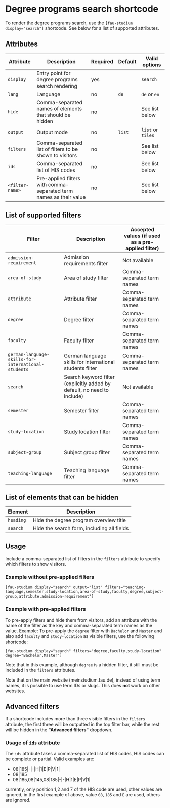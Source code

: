 # Degree programs search shortcode

To render the degree programs search, use the `[fau-studium display="search"]` shortcode.
See below for a list of supported attributes.

## Attributes

| Attribute       | Description                                                        | Required | Default | Valid options     |
|-----------------|--------------------------------------------------------------------|----------|---------|-------------------|
| `display`       | Entry point for degree programs search rendering                   | yes      |         | `search`          |
| `lang`          | Language                                                           | no       | `de`    | `de` or `en`      |
| `hide`          | Comma-separated names of elements that should be hidden            | no       |         | See list below    |
| `output`        | Output mode                                                        | no       | `list`  | `list` or `tiles` |
| `filters`       | Comma-separated list of filters to be shown to visitors            | no       |         | See list below    |
| `ids`           | Comma-separated list of HIS codes                                  | no       |         | See list below    |
| `<filter-name>` | Pre-applied filters with comma-separated term names as their value | no       |         | See list below    |

## List of supported filters

| Filter                                              | Description                                                             | Accepted values (if used as a pre-applied filter) |
|-----------------------------------------------------|-------------------------------------------------------------------------|---------------------------------------------------|
| `admission-requirement`                             | Admission requirements filter                                           | Not available                                     |
| `area-of-study`                                     | Area of study filter                                                    | Comma-separated term names                        |
| `attribute`                                         | Attribute filter                                                        | Comma-separated term names                        |
| `degree`                                            | Degree filter                                                           | Comma-separated term names                        |
| `faculty`                                           | Faculty filter                                                          | Comma-separated term names                        |
| `german-language-skills-for-international-students` | German language skills for international students filter                | Comma-separated term names                        |
| `search`                                            | Search keyword filter (explicitly added by default, no need to include) | Not available                                     |
| `semester`                                          | Semester filter                                                         | Comma-separated term names                        |
| `study-location`                                    | Study location filter                                                   | Comma-separated term names                        |
| `subject-group`                                     | Subject group filter                                                    | Comma-separated term names                        |
| `teaching-language`                                 | Teaching language filter                                                | Comma-separated term names                        |

## List of elements that can be hidden

| Element   | Description                                                  |
|-----------|--------------------------------------------------------------|
| `heading` | Hide the degree program overview title                       |
| `search`  | Hide the search form, including all fields                   |

## Usage

Include a comma-separated list of filters in the `filters` attribute to specify which filters to
show visitors.

### Example without pre-applied filters

```plaintext
[fau-studium display="search" output="list" filters="teaching-language,semester,study-location,area-of-study,faculty,degree,subject-group,attribute,admission-requirement"]
```

### Example with pre-applied filters

To pre-apply filters and hide them from visitors, add an attribute with the name of the filter as the key and
comma-separated term names as the value.
Example: To pre-apply the `degree` filter with `Bachelor` and `Master` and also add `faculty` and `study-location` as
visible filters, use the following shortcode:

```plaintext
[fau-studium display="search" filters="degree,faculty,study-location" degree="Bachelor,Master"]
```

Note that in this example, although `degree` is a hidden filter, it still must be included in the `filters` attributes.

Note that on the main website (meinstudium.fau.de), instead of using term names, it is possible to use term IDs or
slugs. This does **not** work on other websites.

## Advanced filters

If a shortcode includes more than three visible filters in the `filters` attribute, the first three will be outputted in
the top filter bar, while the rest will be hidden in the **"Advanced filters"** dropdown.

### Usage of `ids` attribute

The `ids` attribute takes a comma-separated list of HIS codes, HIS codes can be complete or partial. Valid examples are:

- 08|185|-|-|H|1|E|P|V|1|
- 08|185
- 08|185,08|145,08|185|-|-|H|1|E|P|V|1|

currently, only position 1,2 and 7 of the HIS code are used, other values are ignored, in the first example of above, value `08`, `185` and `E` are used, others are ignored.
